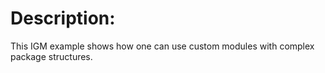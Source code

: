 

# Description:

This IGM example shows how one can use custom modules with complex package structures.
